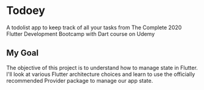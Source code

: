# Todoey

A todolist app to keep track of all your tasks from The Complete 2020 Flutter Development Bootcamp with Dart course on Udemy

## My Goal

The objective of this project is to understand how to manage state in Flutter. I'll look at various Flutter architecture choices and learn to use the officially recommended Provider package to manage our app state.



